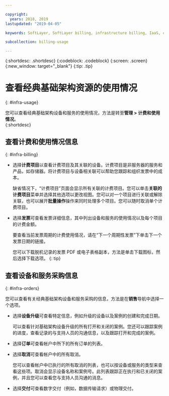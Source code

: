 ```yaml
---

copyright:
  years: 2018, 2019
lastupdated: "2019-04-05"

keywords: SoftLayer, SoftLayer billing, infrastructure billing, IaaS, cost, orders, IaaS usage, invoice

subcollection: billing-usage

---
```


{:shortdesc: .shortdesc}
{:codeblock: .codeblock}
{:screen: .screen}
{:new_window: target="_blank"}
{:tip: .tip}


# 查看经典基础架构资源的使用情况
{: #infra-usage}

您可以查看经典基础架构设备和服务的使用情况，方法是转至**管理 > 计费和使用情况**。  
{:shortdesc}

## 查看计费和使用情况信息
{: #infra-billing}

* 选择**计费项目**以查看计费项目及其关联的设备。计费项目是非服务器的服务和产品，如存储器。将计费项目与设备相关联可以帮助您跟踪和组织发票中的成本。

  缺省情况下，“计费项目”页面会显示所有关联的计费项目。您可以单击**关联的计费项目**菜单并选择其他选项以更改视图。您可以对一个项目进行关联或解除关联，也可以展开**批量操作**操作来同时处理多个项目。您可以随时取消单个计费项目。
* 选择**发票**可查看发票详细信息，其中列出设备和服务的使用情况以及每个项目的计费金额。

   要查看当前发票周期的计费使用情况，请在“下一个周期性发票”下单击下一个发票日期的链接。

   您可以下载脱机记录的发票 PDF 或电子表格副本，方法是单击下载图标，然后选择下载选项。
   {: tip}

## 查看设备和服务采购信息
{: #infra-orders}

您可以查看有关经典基础架构设备和服务采购的信息，方法是在**销售**导航中选择一个选项。

* 选择**设备升级**可查看特定信息，例如升级的设备以及案例的创建和完成日期。

  可以查看针对基础架构设备升级的所有打开和关闭的案例。您还可以跟踪案例的进度，查看记录的与支持人员的沟通信息，以及跟踪打开和完成的案例。
* 选择**订单**可查看帐户中所下的所有订单的列表。
* 选择**取消**可查看帐户中的所有取消。

  您可以查看帐户中已执行的所有取消的列表，也可以按设备或服务的类型来查看这些项。取消会显示设备名称和案例号。此列表跟踪正在执行和已关闭的案例，并且您可以查看您与支持人员沟通的消息。  
* 选择**交付**可查看数字交付（例如，数据传输请求）或物理交付。
